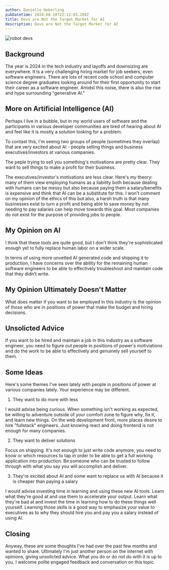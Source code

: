 ```yaml
---
author: Danielle Heberling
pubDatetime: 2024-08-28T22:12:03.284Z
title: Devs are Not the Target Market for AI
description: Devs are Not the Target Market for AI
---
```


![robot devs](/assets/robotDevs.png)

## Background

The year is 2024 in the tech industry and layoffs and downsizing are everywhere. It is a very challenging hiring market for job seekers, even software engineers. There are lots of recent code school and computer science degree graduates looking around for their first opportunity to start their career as a software engineer. Amidst this noise, there is also the rise and hype surrounding "generative AI."

## More on Artificial Intelligence (AI)

Perhaps I live in a bubble, but in my world users of software and the participants in various developer communities are tired of hearing about AI and feel like it is mostly a solution looking for a problem.

To contast this, I'm seeing two groups of people (sometimes they overlap) that are very excited about AI - people selling things and business executives/investors at various companies.

The peple trying to sell you something's motivations are pretty clear. They want to sell things to make a profit for their business.

The executives/investor's motivations are less clear. Here's my theory: many of them view employing humans as a liability both because dealing with humans can be messy but also because paying them a salary/benefits is expensive and think that AI can be a substitute for this. I won't comment on my opinion of the ethics of this but also, a harsh truth is that many businesses exist to turn a profit and being able to save money by not needing to pay salaries can help move towards this goal. Most companies do not exist for the purpose of providing jobs to people.

## My Opinion on AI

I think that these tools are quite good, but I don't think they're sophisticated enough yet to fully replace human labor on a wider scale.

In terms of using more unvetted AI generated code and shipping it to production, I have concerns over the ability for the remaining human software engineers to be able to effectively troubleshoot and maintain code that they didn't write.

## My Opinion Ultimately Doesn't Matter

What does matter if you want to be employed in this industry is the opinion of those who are in positions of power that make the budget and hiring decisions.

## Unsolicted Advice

If you want to be hired and maintain a job in this industry as a software engineer, you need to figure out people in positions of power's motiviations and do the work to be able to effectively and genuinely sell yourself to them.

## Some Ideas

Here's some themes I've seen lately with people in positions of power at various companies lately. Your experience may be different.

1. They want to do more with less

I would advise being curious. When something isn't working as expected, be willing to adventure outside of your comfort zone to figure why, fix it, and learn new things. On the web development front, more places desire to hire "fullstack" engineers. Just knowing react and doing frontend is not enough for many companies.

2. They want to deliver solutions

Focus on shipping. It's not enough to just write code anymore, you need to know or which resources to tap in order to be able to get a full working application into production. Be someone who can be trusted to follow through with what you say you will accomplish and deliver.

3. They're excited about AI and some want to replace us with AI because it is cheaper than paying a salary

I would advise investing time in learning and using these new AI tools. Learn what they're good at and use them to accelerate your output. Learn what they're bad at and invest the time in learning how to do these things well yourself. Learning those skills is a good way to emphasize your value to executives as to why they should hire you and pay you a salary instead of using AI.

## Closing

Anyway, these are some thoughts I've had over the past few months and wanted to share. Ultimately I'm just another person on the internet with opinions, giving unsolicted advice. What you do or do not do with it is up to you. I welcome polite engaged feedback and conversation on this topic.
